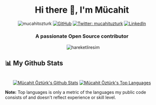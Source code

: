 <h1 align="center">Hi there 👋, I'm Mücahit</h1>

<p align="center"> 
    <img src="https://komarev.com/ghpvc/?username=mucahitozturk&label=Profile%20views&color=0e75b6&style=flat" alt="mucahitozturk"/>
    <a href="https://github.com/mucahitozturk"><img src="https://img.shields.io/github/followers/cosasdepuma.svg?label=GitHub&style=social" alt="GitHub"></a>
    <a href="https://twitter.com/mucahituzturk" target="_blank"><img alt="Twitter: mucahituzturk" src="https://img.shields.io/twitter/follow/mucahituzturk.svg?style=social"/></a>
    <a href="https://www.linkedin.com/in/mucahitozturk"><img src="https://img.shields.io/badge/LinkedIn--_.svg?style=social&logo=linkedin" alt="LinkedIn"></a>
</p>

<h3 align="center">A passionate Open Source contributor</h3>


<p align="center">&nbsp;
    <img align="center" src="https://github.com/saadeghi/saadeghi/blob/master/dino.gif" alt="hareketliresim" />
</p>
        
        
        
       
## 📊 My Github Stats
       
       
<p align="center">&nbsp;

  <br/>
    <a href="https://github.com/mucahitozturk/github-readme-stats"><img alt="Mücahit Öztürk's Github Stats" src="https://github-readme-stats.vercel.app/api?username=mucahitozturk&show_icons=true&count_private=true&theme=react&hide_border=true&bg_color=0D1117" /></a>
    <a href="https://github.com/mucahitozturk/github-readme-stats"><img alt="Mücahit Öztürk's Top Languages" src="https://github-readme-stats.vercel.app/api/top-langs/?username=mucahitozturk&langs_count=8&count_private=true&layout=compact&theme=react&hide_border=true&bg_color=0D1117" /></a>
  
</p>
    <b>Note:</b> Top languages is only a metric of the languages my public code consists of and doesn't reflect experience or skill level.


<!--
**mucahitozturk/mucahitozturk** is a ✨ _special_ ✨ repository because its `README.md` (this file) appears on your GitHub profile.

Here are some ideas to get you started:

- 🔭 I’m currently working on ...
- 🌱 I’m currently learning ...
- 👯 I’m looking to collaborate on ...
- 🤔 I’m looking for help with ...
- 💬 Ask me about ...
- 📫 How to reach me: ...
- 😄 Pronouns: ...
- ⚡ Fun fact: ...
-->
